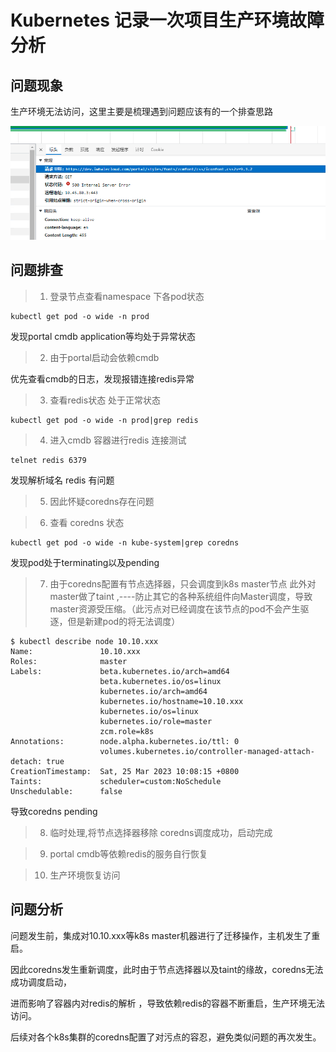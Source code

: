 # Kubernetes 记录一次项目生产环境故障分析

## 问题现象
生产环境无法访问，这里主要是梳理遇到问题应该有的一个排查思路

![portal-exception](/images/kubernetes/problem_and_solve/portal.png)

## 问题排查
> 1. 登录节点查看namespace 下各pod状态
```shell
kubectl get pod -o wide -n prod
```
发现portal cmdb application等均处于异常状态

> 2. 由于portal启动会依赖cmdb

优先查看cmdb的日志，发现报错连接redis异常

> 3. 查看redis状态 处于正常状态
```shell
kubectl get pod -o wide -n prod|grep redis
```
> 4. 进入cmdb 容器进行redis 连接测试
```shell
telnet redis 6379
```
发现解析域名 redis 有问题

> 5. 因此怀疑coredns存在问题

> 6. 查看 coredns 状态
```shell
kubectl get pod -o wide -n kube-system|grep coredns
```
发现pod处于terminating以及pending

> 7. 由于coredns配置有节点选择器，只会调度到k8s master节点
此外对master做了taint ,----防止其它的各种系统组件向Master调度，导致master资源受压缩。（此污点对已经调度在该节点的pod不会产生驱逐，但是新建pod的将无法调度）
```shell
$ kubectl describe node 10.10.xxx
Name:               10.10.xxx
Roles:              master
Labels:             beta.kubernetes.io/arch=amd64
                    beta.kubernetes.io/os=linux
                    kubernetes.io/arch=amd64
                    kubernetes.io/hostname=10.10.xxx
                    kubernetes.io/os=linux
                    kubernetes.io/role=master
                    zcm.role=k8s
Annotations:        node.alpha.kubernetes.io/ttl: 0
                    volumes.kubernetes.io/controller-managed-attach-detach: true
CreationTimestamp:  Sat, 25 Mar 2023 10:08:15 +0800
Taints:             scheduler=custom:NoSchedule
Unschedulable:      false
```
导致coredns pending
> 8. 临时处理,将节点选择器移除
coredns调度成功，启动完成

> 9. portal cmdb等依赖redis的服务自行恢复

> 10. 生产环境恢复访问

## 问题分析
问题发生前，集成对10.10.xxx等k8s master机器进行了迁移操作，主机发生了重启。

因此coredns发生重新调度，此时由于节点选择器以及taint的缘故，coredns无法成功调度启动，

进而影响了容器内对redis的解析 ，导致依赖redis的容器不断重启，生产环境无法访问。

后续对各个k8s集群的coredns配置了对污点的容忍，避免类似问题的再次发生。


